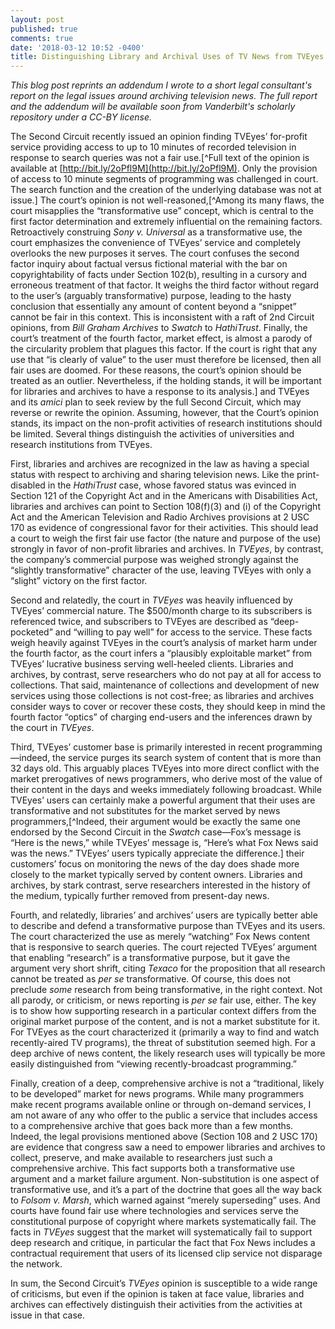 ```yaml
---
layout: post
published: true
comments: true
date: '2018-03-12 10:52 -0400'
title: Distinguishing Library and Archival Uses of TV News from TVEyes
---
```

*This blog post reprints an addendum I wrote to a short legal consultant's report on the legal issues around archiving television news. The full report and the addendum will be available soon from Vanderbilt's scholarly repository under a CC-BY license.*

The Second Circuit recently issued an opinion finding TVEyes’ for-profit service providing access to up to 10 minutes of recorded television in response to search queries was not a fair use.[^Full text of the opinion is available at [http://bit.ly/2oPfl9M](http://bit.ly/2oPfl9M). Only the provision of access to 10 minute segments of programming was challenged in court. The search function and the creation of the underlying database was not at issue.] The court’s opinion is not well-reasoned,[^Among its many flaws, the court misapplies the “transformative use” concept, which is central to the first factor determination and extremely influential on the remaining factors. Retroactively construing *Sony v. Universal* as a transformative use, the court emphasizes the convenience of TVEyes’ service and completely overlooks the new purposes it serves. The court confuses the second factor inquiry about factual versus fictional material with the bar on copyrightability of facts under Section 102(b), resulting in a cursory and erroneous treatment of that factor. It weighs the third factor without regard to the user’s (arguably transformative) purpose, leading to the hasty conclusion that essentially any amount of content beyond a “snippet” cannot be fair in this context. This is inconsistent with a raft of 2nd Circuit opinions, from *Bill Graham Archives* to *Swatch* to *HathiTrust*. Finally, the court’s treatment of the fourth factor, market effect, is almost a parody of the circularity problem that plagues this factor. If the court is right that any use that “is clearly of value” to the user must therefore be licensed, then all fair uses are doomed. For these reasons, the court’s opinion should be treated as an outlier. Nevertheless, if the holding stands, it will be important for libraries and archives to have a response to its analysis.] and TVEyes and its *amici* plan to seek review by the full Second Circuit, which may reverse or rewrite the opinion. Assuming, however, that the Court’s opinion stands, its impact on the non-profit activities of research institutions should be limited. Several things distinguish the activities of universities and research institutions from TVEyes.

First, libraries and archives are recognized in the law as having a special status with respect to archiving and sharing television news. Like the print-disabled in the *HathiTrust* case, whose favored status was evinced in Section 121 of the Copyright Act and in the Americans with Disabilities Act, libraries and archives can point to Section 108(f)(3) and (i) of the Copyright Act and the American Television and Radio Archives provisions at 2 USC 170 as evidence of congressional favor for their activities. This should lead a court to weigh the first fair use factor (the nature and purpose of the use) strongly in favor of non-profit libraries and archives. In *TVEyes*, by contrast, the company’s commercial purpose was weighed strongly against the “slightly transformative” character of the use, leaving TVEyes with only a “slight” victory on the first factor.

Second and relatedly, the court in *TVEyes* was heavily influenced by TVEyes’ commercial nature. The $500/month charge to its subscribers is referenced twice, and subscribers to TVEyes are described as “deep-pocketed” and “willing to pay well” for access to the service. These facts weigh heavily against TVEyes in the court’s analysis of market harm under the fourth factor, as the court infers a “plausibly exploitable market” from TVEyes’ lucrative business serving well-heeled clients. Libraries and archives, by contrast, serve researchers who do not pay at all for access to collections. That said, maintenance of collections and development of new services using those collections is not cost-free; as libraries and archives consider ways to cover or recover these costs, they should keep in mind the fourth factor “optics” of charging end-users and the inferences drawn by the court in *TVEyes*.

Third, TVEyes’ customer base is primarily interested in recent programming—indeed, the service purges its search system of content that is more than 32 days old. This arguably places TVEyes into more direct conflict with the market prerogatives of news programmers, who derive most of the value of their content in the days and weeks immediately following broadcast. While TVEyes’ users can certainly make a powerful argument that their uses are transformative and not substitutes for the market  served by news programmers,[^Indeed, their argument would be exactly the same one endorsed by the Second Circuit in the *Swatch* case—Fox’s message is “Here is the news,” while TVEyes’ message is, “Here’s what Fox News said was the news.” TVEyes’ users typically appreciate the difference.] their customers’ focus on monitoring the news of the day does shade more closely to the market typically served by content owners. Libraries and archives, by stark contrast, serve researchers interested in the history of the medium, typically further removed from present-day news.

Fourth, and relatedly, libraries’ and archives’ users are typically better able to describe and defend a transformative purpose than TVEyes and its users. The court characterized the use as merely “watching” Fox News content that is responsive to search queries. The court rejected TVEyes’ argument that enabling “research” is a transformative purpose, but it gave the argument very short shrift, citing *Texaco* for the proposition that all research cannot be treated as *per se* transformative. Of course, this does not preclude *some* research from being transformative, in the right context. Not all parody, or criticism, or news reporting is *per se* fair use, either. The key is to show how supporting research in a particular context differs from the original market purpose of the content, and is not a market substitute for it. For TVEyes as the court characterized it (primarily a way to find and watch recently-aired TV programs), the threat of substitution seemed high. For a deep archive of news content, the likely research uses will typically be more easily distinguished from “viewing recently-broadcast programming.”

Finally, creation of a deep, comprehensive archive is not a “traditional, likely to be developed” market for news programs. While many programmers make recent programs available online or through on-demand services, I am not aware of any who offer to the public a service that includes access to a comprehensive archive that goes back more than a few months. Indeed, the legal provisions mentioned above (Section 108 and 2 USC 170) are evidence that congress saw a need to empower libraries and archives to collect, preserve, and make available to researchers just such a comprehensive archive. This fact supports both a transformative use argument and a market failure argument. Non-substitution is one aspect of transformative use, and it’s a part of the doctrine that goes all the way back to *Folsom v. Marsh*, which warned against “merely superseding” uses. And courts have found fair use where technologies and services serve the constitutional purpose of copyright where markets systematically fail. The facts in *TVEyes* suggest that the market will systematically fail to support deep research and critique, in particular the fact that Fox News includes a contractual requirement that users of its licensed clip service not disparage the network. 

In sum, the Second Circuit’s *TVEyes* opinion is susceptible to a wide range of criticisms, but even if the opinion is taken at face value, libraries and archives can effectively distinguish their activities from the activities at issue in that case.